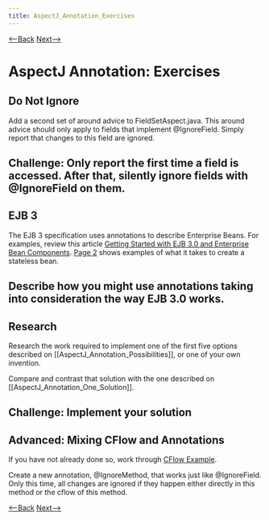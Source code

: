 ```yaml
---
title: AspectJ_Annotation_Exercises
---
```

[<--Back]({{site.pagesurl}}/AspectJ_Annotation_Thinking) [Next-->]({{site.pagesurl}}/AspectJ_Annotation_Start)

# AspectJ Annotation: Exercises

## Do Not Ignore
Add a second set of around advice to FieldSetAspect.java. This around advice should only apply to fields that implement @IgnoreField. Simply report that changes to this field are ignored.

**Challenge:** Only report the first time a field is accessed. After that, silently ignore fields with @IgnoreField on them.
----
## EJB 3
The EJB 3 specification uses annotations to describe Enterprise Beans. For examples, review this article [Getting Started with EJB 3.0 and Enterprise Bean Components](http://www.devx.com/Java/Article/30045). [Page 2](http://www.devx.com/Java/Article/30045/0/page/2) shows examples of what it takes to create a stateless bean.

Describe how you might use annotations taking into consideration the way EJB 3.0 works.
----
## Research
Research the work required to implement one of the first five options described on [[AspectJ_Annotation_Possibilities]], or one of your own invention.

Compare and contrast that solution with the one described on [[AspectJ_Annotation_One_Solution]].

**Challenge:** Implement your solution
----
## Advanced: Mixing CFlow and Annotations
If you have not already done so, work through [CFlow Example]({{site.pagesurl}}/AspectJ_CFlow).

Create a new annotation, @IgnoreMethod, that works just like @IgnoreField. Only this time, all changes are ignored if they happen either directly in this method or the cflow of this method.

[<--Back]({{site.pagesurl}}/AspectJ_Annotation_Thinking) [Next-->]({{site.pagesurl}}/AspectJ_Annotation_Start)
